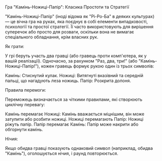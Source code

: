 

Гра "Камінь-Ножиці-Папір": Класика Простоти та Стратегії

"Камінь-Ножиці-Папір" (іноді відома як "Рі-Ро-Ба" в деяких культурах) — це вічна гра на руках, яка поєднує в собі елементи випадковості, психології та простої стратегії. Її часто використовують для вирішення суперечок або просто для розваги, оскільки вона не вимагає спеціального обладнання, крім власних рук.

Як грати:

У грі беруть участь два гравці (або гравець проти комп'ютера, як у вашій реалізації). Одночасно, за рахунком "Раз, два, три!" (або "Камінь-Ножиці-Папір!"), кожен гравець формує рукою один із трьох символів:

Камінь: Стиснутий кулак.
Ножиці: Витягнуті вказівний та середній пальці, що нагадують леза ножиць.
Папір: Розкрита долоня.

Правила перемоги:

Переможець визначається за чіткими правилами, які створюють циклічну перевагу:

Камінь перемагає Ножиці: Камінь вважається міцнішим, він може затупити або розбити ножиці.
Ножиці перемагають Папір: Ножиці ріжуть папір.
Папір перемагає Камінь: Папір може накрити або обгорнути камінь.

Нічия:

Якщо обидва гравці показують однаковий символ (наприклад, обидва "Камінь"), оголошується нічия, і раунд повторюється.
